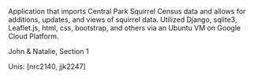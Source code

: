 Application that imports Central Park Squirrel Census data and allows for additions, updates, and views of squirrel data. Utilized Django, sqlite3, Leaflet.js, html, css, bootstrap, and others via an Ubuntu VM on Google Cloud Platform.

John & Natalie, Section 1

Unis: [nrc2140, jjk2247]


